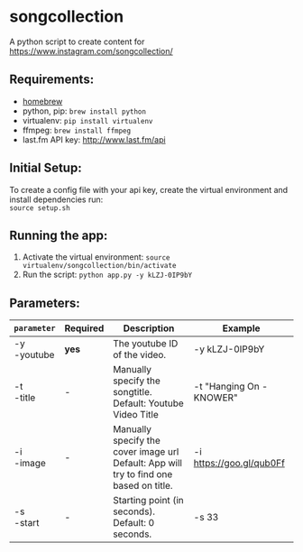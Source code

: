 # songcollection
A python script to create content for https://www.instagram.com/songcollection/

## Requirements:
* [homebrew](http://brew.sh)
* python, pip: ```brew install python```
* virtualenv: ```pip install virtualenv```
* ffmpeg: ```brew install ffmpeg```
* last.fm API key: http://www.last.fm/api

## Initial Setup:
To create a config file with your api key, create the virtual environment and install dependencies run:<br>`source setup.sh` <br/>

## Running the app:
1. Activate the virtual environment: ```source virtualenv/songcollection/bin/activate```<br>
2. Run the script: ```python app.py -y kLZJ-0IP9bY```<br>

## Parameters:
|`parameter`|Required|Description|Example|
|-----------|--------|-----------|-------|
|-y <br>-youtube|**yes**|The youtube ID of the video.  |-y kLZJ-0IP9bY|
|-t <br>-title|-|Manually specify the songtitle. <br>Default: Youtube Video Title |-t "Hanging On - KNOWER"|
|-i <br>-image|-|Manually specify the cover image url<br>Default: App will try to find one based on title.|-i https://goo.gl/qub0Ff|
|-s <br>-start|-|Starting point (in seconds).<br>Default: 0 seconds.|-s 33|
